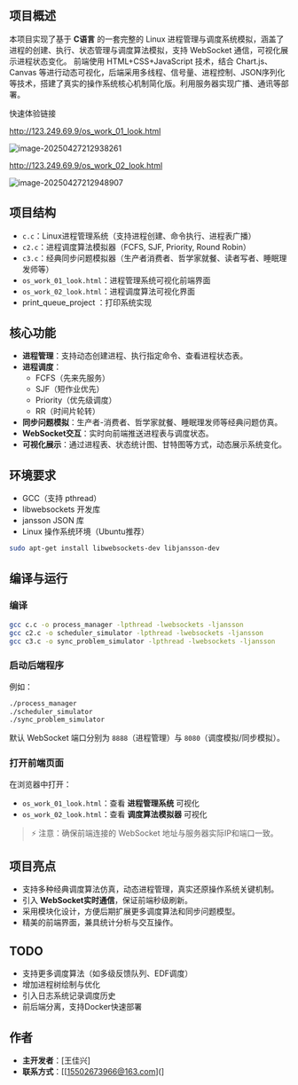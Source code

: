 ## 项目概述

本项目实现了基于 **C语言** 的一套完整的 Linux 进程管理与调度系统模拟，涵盖了进程的创建、执行、状态管理与调度算法模拟，支持 WebSocket 通信，可视化展示进程状态变化。
 前端使用 HTML+CSS+JavaScript 技术，结合 Chart.js、Canvas 等进行动态可视化，后端采用多线程、信号量、进程控制、JSON序列化等技术，搭建了真实的操作系统核心机制简化版。利用服务器实现广播、通讯等部署。

快速体验链接

http://123.249.69.9/os_work_01_look.html

![image-20250427212938261](C:\Users\wjx\AppData\Roaming\Typora\typora-user-images\image-20250427212938261.png)

http://123.249.69.9/os_work_02_look.html

![image-20250427212948907](C:\Users\wjx\AppData\Roaming\Typora\typora-user-images\image-20250427212948907.png)

## 项目结构

- `c.c`：Linux进程管理系统（支持进程创建、命令执行、进程表广播）
- `c2.c`：进程调度算法模拟器（FCFS, SJF, Priority, Round Robin）
- `c3.c`：经典同步问题模拟器（生产者消费者、哲学家就餐、读者写者、睡眠理发师等）
- `os_work_01_look.html`：进程管理系统可视化前端界面
- `os_work_02_look.html`：进程调度算法可视化界面
- print_queue_project ：打印系统实现

## 核心功能

- **进程管理**：支持动态创建进程、执行指定命令、查看进程状态表。
- **进程调度**：
  - FCFS（先来先服务）
  - SJF（短作业优先）
  - Priority（优先级调度）
  - RR（时间片轮转）
- **同步问题模拟**：生产者-消费者、哲学家就餐、睡眠理发师等经典问题仿真。
- **WebSocket交互**：实时向前端推送进程表与调度状态。
- **可视化展示**：通过进程表、状态统计图、甘特图等方式，动态展示系统变化。

## 环境要求

- GCC（支持 pthread）
- libwebsockets 开发库
- jansson JSON 库
- Linux 操作系统环境（Ubuntu推荐）

```bash
sudo apt-get install libwebsockets-dev libjansson-dev
```

## 编译与运行

### 编译

```bash
gcc c.c -o process_manager -lpthread -lwebsockets -ljansson
gcc c2.c -o scheduler_simulator -lpthread -lwebsockets -ljansson
gcc c3.c -o sync_problem_simulator -lpthread -lwebsockets -ljansson
```

### 启动后端程序

例如：

```bash
./process_manager
./scheduler_simulator
./sync_problem_simulator
```

默认 WebSocket 端口分别为 `8888`（进程管理）与 `8080`（调度模拟/同步模拟）。

### 打开前端页面

在浏览器中打开：

- `os_work_01_look.html`：查看 **进程管理系统** 可视化
- `os_work_02_look.html`：查看 **调度算法模拟器** 可视化

> ⚡ 注意：确保前端连接的 WebSocket 地址与服务器实际IP和端口一致。

## 项目亮点

- 支持多种经典调度算法仿真，动态进程管理，真实还原操作系统关键机制。
- 引入 **WebSocket实时通信**，保证前端秒级刷新。
- 采用模块化设计，方便后期扩展更多调度算法和同步问题模型。
- 精美的前端界面，兼具统计分析与交互操作。

## TODO

- 支持更多调度算法（如多级反馈队列、EDF调度）
- 增加进程树绘制与优化
- 引入日志系统记录调度历史
- 前后端分离，支持Docker快速部署

## 作者

- **主开发者**：[王佳兴]
- **联系方式**：[[15502673966@163.com](]

